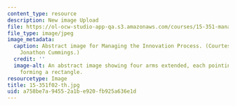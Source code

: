 ```yaml
---
content_type: resource
description: New image Upload
file: https://ol-ocw-studio-app-qa.s3.amazonaws.com/courses/15-351-managing-the-innovation-process-fall-2002/a758be7a94552a1be920fb925a636e1d_15-351f02-th.jpg
file_type: image/jpeg
image_metadata:
  caption: Abstract image for Managing the Innovation Process. (Courtesy of Prof.
    Jonathon Cummings.)
  credit: ''
  image-alt: An abstract image showing four arms extended, each pointing at the next,
    forming a rectangle.
resourcetype: Image
title: 15-351f02-th.jpg
uid: a758be7a-9455-2a1b-e920-fb925a636e1d
---
```

